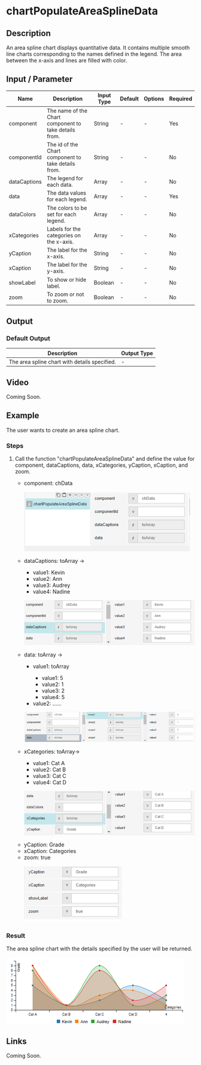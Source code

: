 # chartPopulateAreaSplineData

## Description

An area spline chart displays quantitative data. It contains multiple smooth line charts corresponding to the names defined in the legend. The area between the x-axis and lines are filled with color.

## Input / Parameter

| Name | Description | Input Type | Default | Options | Required |
| ------ | ------ | ------ | ------ | ------ | ------ |
| component | The name of the Chart component to take details from. | String | - | - | Yes |
| componentId | The id of the Chart component to take details from. | String | - | - | No | 
| dataCaptions | The legend for each data. | Array | - | - | No | 
| data | The data values for each legend. | Array | - | - | Yes |
| dataColors | The colors to be set for each legend. | Array | - | - | No |
| xCategories | Labels for the categories on the x-axis. | Array | - | - | No |
| yCaption | The label for the x-axis. | String | - | - | No |
| xCaption | The label for the y-axis. | String | - | - | No |
| showLabel | To show or hide label. | Boolean | - | - | No |
| zoom | To zoom or not to zoom. | Boolean | - | - | No |

## Output

### Default Output

| Description | Output Type |
| ------ | ------ |
| The area spline chart with details specified. | - |

## Video

Coming Soon.

## Example

The user wants to create an area spline chart.

### Steps

1. Call the function "chartPopulateAreaSplineData" and define the value for component, dataCaptions, data, xCategories, yCaption, xCaption, and zoom.
   <br>
   <ul>
   <li>component: chData</li>
  
   ![](../../../../document/function/Chart/chartPopulateAreaSplineData/chartPopulateAreaSplineData-step-1.png?raw=true)
   
   <li>dataCaptions: toArray -></li> 
                            <ul>
                            <li>value1: Kevin </li>
                            <li>value2: Ann  </li>
                            <li>value3: Audrey  </li>
                            <li>value4: Nadine </li> 
                            </ul>
   
   ![](../../../../document/function/Chart/chartPopulateAreaSplineData/chartPopulateAreaSplineData-step-2.png?raw=true)
   
   </li><li>data: toArray -></li> 
                          <ul>
                          <li>value1: toArray </li>
                          <ul>
                          <li>value1: 5 </li>
                          <li>value2: 1 </li>
                          <li>value3: 2 </li>
                          <li>value4: 5 </li>
                          </ul>
                          <li>value2: ...... </li>
                          </ul>
   
   ![](../../../../document/function/Chart/chartPopulateAreaSplineData/chartPopulateAreaSplineData-step-3.png?raw=true)
   
   <li>xCategories: toArray-></li>
                            <ul>
                            <li>value1: Cat A </li>
                            <li>value2: Cat B </li>
                            <li>value3: Cat C </li>
                            <li>value4: Cat D </li> 
                            </ul>
   
   ![](../../../../document/function/Chart/chartPopulateAreaSplineData/chartPopulateAreaSplineData-step-4.png?raw=true)
   
   <li>yCaption: Grade</li>
   <li>xCaption: Categories</li>
   <li>zoom: true</li>
   
   ![](../../../../document/function/Chart/chartPopulateAreaSplineData/chartPopulateAreaSplineData-step-5.png?raw=true)

### Result

The area spline chart with the details specified by the user will be returned.

![](../../../../document/function/Chart/chartPopulateAreaSplineData/chartPopulateAreaSplineData-result-1.png?raw=true)

## Links

Coming Soon.